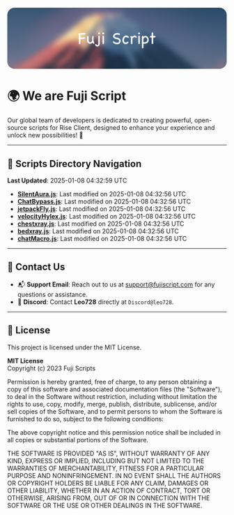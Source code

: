 ![Banner](.github/b.webp)

# 🌍 **We are Fuji Script**

Our global team of developers is dedicated to creating powerful, open-source scripts for Rise Client, designed to enhance your experience and unlock new possibilities! 🌟

---
<!-- SCRIPTS_NAVIGATION_START -->
## 📂 **Scripts Directory Navigation**

**Last Updated**: 2025-01-08 04:32:59 UTC

- **[SilentAura.js](scripts/SilentAura.js)**: Last modified on 2025-01-08 04:32:56 UTC
- **[ChatBypass.js](scripts/ChatBypass.js)**: Last modified on 2025-01-08 04:32:56 UTC
- **[jetpackFly.js](scripts/jetpackFly.js)**: Last modified on 2025-01-08 04:32:56 UTC
- **[velocityHylex.js](scripts/velocityHylex.js)**: Last modified on 2025-01-08 04:32:56 UTC
- **[chestxray.js](scripts/chestxray.js)**: Last modified on 2025-01-08 04:32:56 UTC
- **[bedxray.js](scripts/bedxray.js)**: Last modified on 2025-01-08 04:32:56 UTC
- **[chatMacro.js](scripts/chatMacro.js)**: Last modified on 2025-01-08 04:32:56 UTC

<!-- SCRIPTS_NAVIGATION_END -->

---

## 💬 **Contact Us**  
- 📬 **Support Email**: Reach out to us at [support@fujiscript.com](mailto:support@fujiscript.com) for any questions or assistance.  
- 💬 **Discord**: Contact **Leo728** directly at `Discord@leo728`.

---

## 📜 **License**

This project is licensed under the MIT License.  

**MIT License**  
Copyright (c) 2023 Fuji Scripts  

Permission is hereby granted, free of charge, to any person obtaining a copy of this software and associated documentation files (the "Software"), to deal in the Software without restriction, including without limitation the rights to use, copy, modify, merge, publish, distribute, sublicense, and/or sell copies of the Software, and to permit persons to whom the Software is furnished to do so, subject to the following conditions:  

The above copyright notice and this permission notice shall be included in all copies or substantial portions of the Software.  

THE SOFTWARE IS PROVIDED "AS IS", WITHOUT WARRANTY OF ANY KIND, EXPRESS OR IMPLIED, INCLUDING BUT NOT LIMITED TO THE WARRANTIES OF MERCHANTABILITY, FITNESS FOR A PARTICULAR PURPOSE AND NONINFRINGEMENT. IN NO EVENT SHALL THE AUTHORS OR COPYRIGHT HOLDERS BE LIABLE FOR ANY CLAIM, DAMAGES OR OTHER LIABILITY, WHETHER IN AN ACTION OF CONTRACT, TORT OR OTHERWISE, ARISING FROM, OUT OF OR IN CONNECTION WITH THE SOFTWARE OR THE USE OR OTHER DEALINGS IN THE SOFTWARE.  
